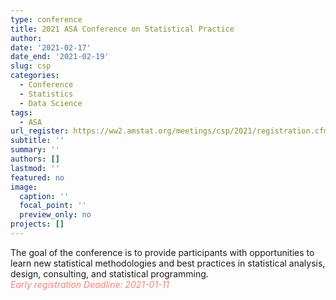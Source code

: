 ```yaml
---
type: conference
title: 2021 ASA Conference on Statistical Practice
author: 
date: '2021-02-17'
date_end: '2021-02-19'
slug: csp
categories:
  - Conference
  - Statistics
  - Data Science
tags:
  - ASA
url_register: https://ww2.amstat.org/meetings/csp/2021/registration.cfm
subtitle: ''
summary: ''
authors: []
lastmod: ''
featured: no
image:
  caption: ''
  focal_point: ''
  preview_only: no
projects: []
---
```

The goal of the conference is to provide participants with opportunities to learn new statistical methodologies and best practices in statistical analysis, design, consulting, and statistical programming.  
<span style="color: salmon;">*Early registration Deadline: 2021-01-11*</span>